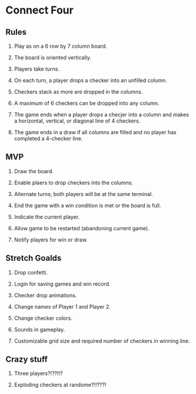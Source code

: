 # Connect Four

## Rules

1. Play as on a 6 row by 7 column board.

2. The board is oriented vertically.

3. Players take turns.

4. On each turn, a player drops a checker into an unfilled column.

5. Checkers stack as more are dropped in the columns.

6. A maximum of 6 checkers can be dropped into any column.

7. The game ends when a player drops a checjer into a column and makes a horizontal, vertical, or diagonal line of 4 checkers.

8. The game ends in a draw if all columns are filled and no player has completed a 4-checker line.

## MVP

1. Draw the board.

2. Enable plaers to drop checkers into the columns.

3. Alternate turns; both players will be at the same terminal.

4. End the game with a win condition is met or the board is full.

5. Indicate the current player.

6. Allow game to be restarted (abandoning current game).

7. Notify players for win or draw.

## Stretch Goalds

1. Drop confetti.

2. Login for saving games and win record.

3. Checker drop animations.

4. Change names of Player 1 and Player 2.

5. Change checker colors.

6. Sounds in gameplay.

7. Customizable grid size and required number of checkers in winning line.

## Crazy stuff

1. Three players?!??!!?

2. Exploding checkers at randome?!!???!

